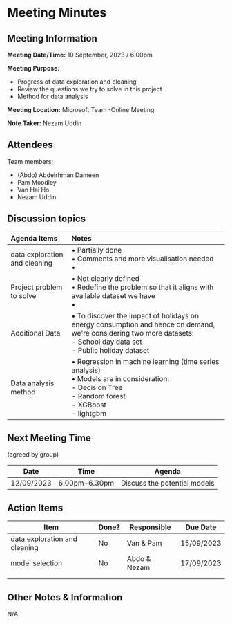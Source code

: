 # Meeting Minutes
## Meeting Information
**Meeting Date/Time:** 10 September, 2023 / 6:00pm
  
**Meeting Purpose:**
- Progress of data exploration and cleaning
- Review the questions we try to solve in this project
- Method for data analysis

   
**Meeting Location:** Microsoft Team -Online Meeting

**Note Taker:** Nezam Uddin  

## Attendees
Team members:
- (Abdo) Abdelrhman Dameen
- Pam Moodley
- Van Hai Ho
- Nezam Uddin

## Discussion topics



| Agenda Items  | Notes  |
|:----------|:----------|
| data exploration and cleaning |• Partially done <br>• Comments and more visualisation needed  <br>• |
| Project problem to solve | • Not clearly defined <br>• Redefine the problem so that it aligns with available dataset we have <br>• |
| Additional Data | • To discover the impact of holidays on energy consumption and hence on demand, we're considering two more datasets:<br>- School day data set  <br>- Public holiday dataset |
| Data analysis method   | • Regression in machine learning (time series analysis)<br>• Models are in consideration: <br> - Decision Tree <br> - Random forest <br> - XGBoost <br> - lightgbm |


## Next Meeting Time
(agreed by group)

Date      | Time    | Agenda |
--------- | ------- | -----------------------|
12/09/2023 | 6.00pm-6.30pm | Discuss the potential models


## Action Items
| Item | Done? | Responsible | Due Date |
| ---- | ---- | ---- | ---- |
| data exploration and cleaning | No | Van & Pam | 15/09/2023 |
| model selection | No | Abdo & Nezam | 17/09/2023 |
|  |  |  |  |
|  |  |  |  |


## Other Notes & Information
N/A